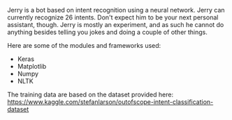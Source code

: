 ﻿Jerry is a bot based on intent recognition using a neural network. Jerry can currently recognize 26 intents. Don't expect him to be your next personal assistant, though. Jerry is mostly an experiment, and as such he cannot do anything besides telling you jokes and doing a couple of other things.

Here are some of the modules and frameworks used:
- Keras
- Matplotlib
- Numpy
- NLTK

The training data are based on the dataset provided here: https://www.kaggle.com/stefanlarson/outofscope-intent-classification-dataset

